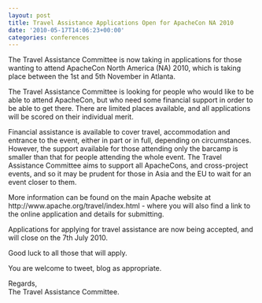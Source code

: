 ```yaml
---
layout: post
title: Travel Assistance Applications Open for ApacheCon NA 2010
date: '2010-05-17T14:06:23+00:00'
categories: conferences
---
```

The Travel Assistance Committee is now taking in applications for those wanting to attend ApacheCon North America (NA) 2010, which is taking place between the 1st and 5th November in Atlanta.
<p>
The Travel Assistance Committee is looking for people who would like to be able to attend ApacheCon, but who need some financial support in order to be able to get there. There are limited places available, and all applications will be scored on their individual merit.
<p>
Financial assistance is available to cover travel, accommodation and entrance to the event, either in part or in full, depending on circumstances. However, the support available for those attending only the barcamp is smaller than that for people attending the whole event. The Travel Assistance Committee aims to support all ApacheCons, and cross-project events, and so it may be prudent for those in Asia and the EU to wait for an event closer to them.
<p>
More information can be found on the main Apache website at http://www.apache.org/travel/index.html - where you will also find a link to the online application and details for submitting.
<p>
Applications for applying for travel assistance are now being accepted, and will close on the 7th July 2010.
<p>
Good luck to all those that will apply.
<p>
You are welcome to tweet, blog as appropriate.
<p>
Regards,
<br>
The Travel Assistance Committee.
